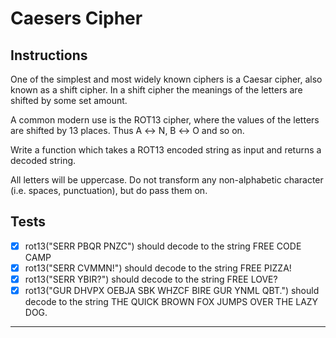 # Caesers Cipher

## Instructions

One of the simplest and most widely known ciphers is a Caesar cipher, also known as a shift cipher. In a shift cipher the meanings of the letters are shifted by some set amount.

A common modern use is the ROT13 cipher, where the values of the letters are shifted by 13 places. Thus A ↔ N, B ↔ O and so on.

Write a function which takes a ROT13 encoded string as input and returns a decoded string.

All letters will be uppercase. Do not transform any non-alphabetic character (i.e. spaces, punctuation), but do pass them on.

## Tests

- [x] rot13("SERR PBQR PNZC") should decode to the string FREE CODE CAMP
- [x] rot13("SERR CVMMN!") should decode to the string FREE PIZZA!
- [x] rot13("SERR YBIR?") should decode to the string FREE LOVE?
- [x] rot13("GUR DHVPX OEBJA SBK WHZCF BIRE GUR YNML QBT.") should decode to the string THE QUICK BROWN FOX JUMPS OVER THE LAZY DOG.

---
